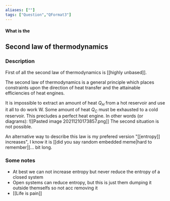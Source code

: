 ```yaml
---
aliases: [""]
tags: ["Question","QFormat3"]
---
```


#### What is the
## Second law of thermodynamics
### Description
First of all the second law of thermodynamics is [[highly unbased]].

The second law of thermodynamics is a general principle which places constraints upon the direction of heat transfer and the attainable efficiencies of heat engines. 

It is impossible to extract an amount of heat $Q_H$ from a hot reservoir and use it all to do work W. Some amount of heat $Q_C$ must be exhausted to a cold reservoir. This precludes a perfect heat engine. In other words (or diagrams):
![[Pasted image 20211210173857.png]]
The second situation is not possible.

An alternative way to describe this law is my prefered version "[[entropy]] increases", I know it is [[did you say random embedded meme|hard to remember]]... bit long.

### Some notes
- At best we can not increase entropy but never reduce the entropy of a closed system
- Open systems can reduce entropy, but this is just them dumping it outside themselfs so not acc removing it
- [[Life is pain]]